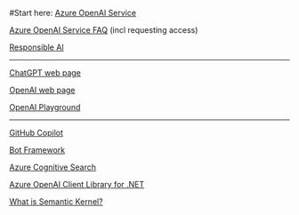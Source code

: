 #Start here:
[Azure OpenAI Service](https://azure.microsoft.com/en-us/products/cognitive-services/openai-service/?ef_id=_k_a821929ce249149b1848f6fb62a6683b_k_&OCID=AIDcmm5edswduu_SEM__k_a821929ce249149b1848f6fb62a6683b_k_&msclkid=a821929ce249149b1848f6fb62a6683b)

[Azure OpenAI Service FAQ](https://azure.microsoft.com/en-us/products/cognitive-services/openai-service/?ef_id=_k_a821929ce249149b1848f6fb62a6683b_k_&OCID=AIDcmm5edswduu_SEM__k_a821929ce249149b1848f6fb62a6683b_k_&msclkid=a821929ce249149b1848f6fb62a6683b#faq) (incl requesting access)

[Responsible AI](https://www.microsoft.com/en-us/ai/responsible-ai?activetab=pivot1%3aprimaryr6)

-----------------------

[ChatGPT web page](https://chat.openai.com/)

[OpenAI web page](https://openai.com/)

[OpenAI Playground](https://platform.openai.com/playground)

-----------------------

[GitHub Copilot](https://resources.github.com/copilot-for-business/?ef_id=_k_ee1440000a4516c6712424678912de6f_k_&OCID=AIDcmmc3fhtaow_SEM__k_ee1440000a4516c6712424678912de6f_k_&msclkid=ee1440000a4516c6712424678912de6f)

[Bot Framework](https://dev.botframework.com/)

[Azure Cognitive Search](https://azure.microsoft.com/en-us/products/search/?ef_id=_k_541be9600e631a96e2b18d07c09c49b2_k_&OCID=AIDcmm5edswduu_SEM__k_541be9600e631a96e2b18d07c09c49b2_k_&msclkid=541be9600e631a96e2b18d07c09c49b2)

[Azure OpenAI Client Library for .NET](https://learn.microsoft.com/en-us/dotnet/api/overview/azure/ai.openai-readme?view=azure-dotnet-preview)

[What is Semantic Kernel?](https://learn.microsoft.com/en-us/semantic-kernel/whatissk)
